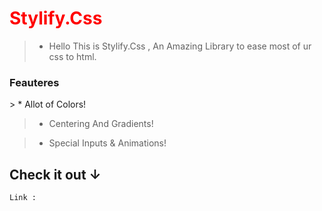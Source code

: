 <h1 style="color:red;">Stylify.Css</h1>

> - Hello This is Stylify.Css , An Amazing Library to ease most of ur css to html. 
> 
<h3> Feauteres </h3>
> * Allot of Colors!

> * Centering And Gradients!

> * Special Inputs & Animations!
<h2>Check it out ↓</h2>
    
<code>Link :</code>



